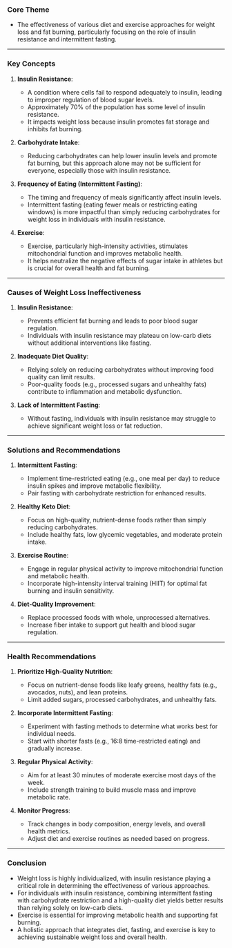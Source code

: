 ### Core Theme
- The effectiveness of various diet and exercise approaches for weight loss and fat burning, particularly focusing on the role of insulin resistance and intermittent fasting.

---

### Key Concepts
1. **Insulin Resistance**: 
   - A condition where cells fail to respond adequately to insulin, leading to improper regulation of blood sugar levels.
   - Approximately 70% of the population has some level of insulin resistance.
   - It impacts weight loss because insulin promotes fat storage and inhibits fat burning.

2. **Carbohydrate Intake**:
   - Reducing carbohydrates can help lower insulin levels and promote fat burning, but this approach alone may not be sufficient for everyone, especially those with insulin resistance.

3. **Frequency of Eating (Intermittent Fasting)**:
   - The timing and frequency of meals significantly affect insulin levels.
   - Intermittent fasting (eating fewer meals or restricting eating windows) is more impactful than simply reducing carbohydrates for weight loss in individuals with insulin resistance.

4. **Exercise**:
   - Exercise, particularly high-intensity activities, stimulates mitochondrial function and improves metabolic health.
   - It helps neutralize the negative effects of sugar intake in athletes but is crucial for overall health and fat burning.

---

### Causes of Weight Loss Ineffectiveness
1. **Insulin Resistance**: 
   - Prevents efficient fat burning and leads to poor blood sugar regulation.
   - Individuals with insulin resistance may plateau on low-carb diets without additional interventions like fasting.

2. **Inadequate Diet Quality**:
   - Relying solely on reducing carbohydrates without improving food quality can limit results.
   - Poor-quality foods (e.g., processed sugars and unhealthy fats) contribute to inflammation and metabolic dysfunction.

3. **Lack of Intermittent Fasting**: 
   - Without fasting, individuals with insulin resistance may struggle to achieve significant weight loss or fat reduction.

---

### Solutions and Recommendations
1. **Intermittent Fasting**:
   - Implement time-restricted eating (e.g., one meal per day) to reduce insulin spikes and improve metabolic flexibility.
   - Pair fasting with carbohydrate restriction for enhanced results.

2. **Healthy Keto Diet**:
   - Focus on high-quality, nutrient-dense foods rather than simply reducing carbohydrates.
   - Include healthy fats, low glycemic vegetables, and moderate protein intake.

3. **Exercise Routine**:
   - Engage in regular physical activity to improve mitochondrial function and metabolic health.
   - Incorporate high-intensity interval training (HIIT) for optimal fat burning and insulin sensitivity.

4. **Diet-Quality Improvement**:
   - Replace processed foods with whole, unprocessed alternatives.
   - Increase fiber intake to support gut health and blood sugar regulation.

---

### Health Recommendations
1. **Prioritize High-Quality Nutrition**: 
   - Focus on nutrient-dense foods like leafy greens, healthy fats (e.g., avocados, nuts), and lean proteins.
   - Limit added sugars, processed carbohydrates, and unhealthy fats.

2. **Incorporate Intermittent Fasting**: 
   - Experiment with fasting methods to determine what works best for individual needs.
   - Start with shorter fasts (e.g., 16:8 time-restricted eating) and gradually increase.

3. **Regular Physical Activity**:
   - Aim for at least 30 minutes of moderate exercise most days of the week.
   - Include strength training to build muscle mass and improve metabolic rate.

4. **Monitor Progress**: 
   - Track changes in body composition, energy levels, and overall health metrics.
   - Adjust diet and exercise routines as needed based on progress.

---

### Conclusion
- Weight loss is highly individualized, with insulin resistance playing a critical role in determining the effectiveness of various approaches.
- For individuals with insulin resistance, combining intermittent fasting with carbohydrate restriction and a high-quality diet yields better results than relying solely on low-carb diets.
- Exercise is essential for improving metabolic health and supporting fat burning.
- A holistic approach that integrates diet, fasting, and exercise is key to achieving sustainable weight loss and overall health.